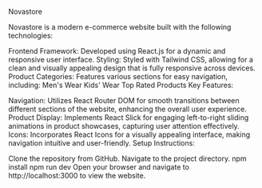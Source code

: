 
Novastore

Novastore is a modern e-commerce website built with the following technologies:

Frontend Framework: Developed using React.js for a dynamic and responsive user interface.
Styling: Styled with Tailwind CSS, allowing for a clean and visually appealing design that is fully responsive across devices.
Product Categories: Features various sections for easy navigation, including:
Men's Wear
Kids' Wear
Top Rated Products
Key Features:

Navigation: Utilizes React Router DOM for smooth transitions between different sections of the website, enhancing the overall user experience.
Product Display: Implements React Slick for engaging left-to-right sliding animations in product showcases, capturing user attention effectively.
Icons: Incorporates React Icons for a visually appealing interface, making navigation intuitive and user-friendly.
Setup Instructions:

Clone the repository from GitHub.
Navigate to the project directory.
npm install
npm run dev
Open your browser and navigate to http://localhost:3000 to view the website.
